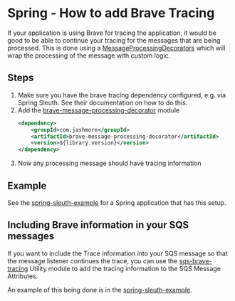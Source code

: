 # Spring - How to add Brave Tracing
If your application is using Brave for tracing the application, it would be good to be able to continue your tracing
for the messages that are being processed. This is done using
a [MessageProcessingDecorators](../../../api/src/main/java/com/jashmore/sqs/decorator/MessageProcessingDecorator.java) which will
wrap the processing of the message with custom logic.

## Steps
1. Make sure you have the brave tracing dependency configured, e.g. via Spring Sleuth. See their documentation on how to do this.
1. Add the [brave-message-processing-decorator](../../../extensions/brave-message-processing-decorator) module
    ```xml
    <dependency>
        <groupId>com.jashmore</groupId>
        <artifactId>brave-message-processing-decorator</artifactId>
        <version>${library.version}</version>
    </dependency>
    ```
1. Now any processing message should have tracing information

## Example
See the [spring-sleuth-example](../../../examples/spring-sleuth-example/README.md) for a Spring application that has this setup.

## Including Brave information in your SQS messages
If you want to include the Trace information into your SQS message so that the message listener continues the trace,
you can use the [sqs-brave-tracing](../../../util/sqs-brave-tracing) Utility module to  add the tracing information to the
SQS Message Attributes.

An example of this being done is in the
[spring-sleuth-example](../../../examples/spring-sleuth-example/src/main/java/com/jashmore/sqs/examples/sleuth/Application.java).